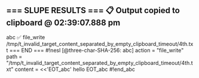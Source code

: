 === SLUPE RESULTS ===
📋 Output copied to clipboard @ 02:39:07.888 pm
---------------------
abc ✅ file_write /tmp/t_invalid_target_content_separated_by_empty_clipboard_timeout/4th.txt
=== END ===
#!nesl [@three-char-SHA-256: abc]
action = "file_write"
path = "/tmp/t_invalid_target_content_separated_by_empty_clipboard_timeout/4th.txt"
content = <<'EOT_abc'
hello
EOT_abc
#!end_abc